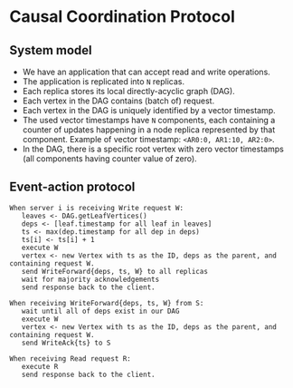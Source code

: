 # Causal Coordination Protocol

## System model
- We have an application that can accept read and write operations.
- The application is replicated into `N` replicas.
- Each replica stores its local directly-acyclic graph (DAG).
- Each vertex in the DAG contains (batch of) request.
- Each vertex in the DAG is uniquely identified by a vector timestamp.
- The used vector timestamps have `N` components, each containing a counter of
  updates happening in a node replica represented by that component.
  Example of vector timestamp: `<AR0:0, AR1:10, AR2:0>`.
- In the DAG, there is a specific root vertex with zero vector timestamps 
  (all components having counter value of zero). 

## Event-action protocol

```
When server i is receiving Write request W:
   leaves <- DAG.getLeafVertices()
   deps <- [leaf.timestamp for all leaf in leaves]
   ts <- max(dep.timestamp for all dep in deps)
   ts[i] <- ts[i] + 1
   execute W
   vertex <- new Vertex with ts as the ID, deps as the parent, and containing request W.
   send WriteForward{deps, ts, W} to all replicas
   wait for majority acknowledgements
   send response back to the client.
   
When receiving WriteForward{deps, ts, W} from S:
   wait until all of deps exist in our DAG
   execute W
   vertex <- new Vertex with ts as the ID, deps as the parent, and containing request W.
   send WriteAck{ts} to S

When receiving Read request R:
   execute R
   send response back to the client.

```

